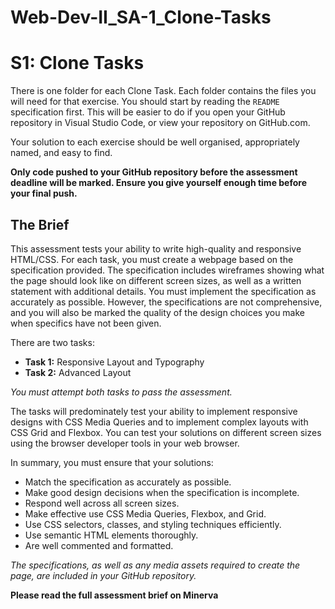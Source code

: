 # Web-Dev-II_SA-1_Clone-Tasks
# S1: Clone Tasks

There is one folder for each Clone Task. Each folder contains the files you will need for that exercise. You should start by reading the `README` specification first. This will be easier to do if you open your GitHub repository in Visual Studio Code, or view your repository on GitHub.com.

Your solution to each exercise should be well organised, appropriately named, and easy to find.

**Only code pushed to your GitHub repository before the assessment deadline will be marked. Ensure you give yourself enough time before your final push.**

## The Brief

This assessment tests your ability to write high-quality and responsive HTML/CSS. For each task, you must create a webpage based on the specification provided. The specification includes wireframes showing what the page should look like on different screen sizes, as well as a written statement with additional details. You must implement the specification as accurately as possible. However, the specifications are not comprehensive, and you will also be marked the quality of the design choices you make when specifics have not been given.

There are two tasks:

* **Task 1:** Responsive Layout and Typography 
* **Task 2:** Advanced Layout

*You must attempt both tasks to pass the assessment.*

The tasks will predominately test your ability to implement responsive designs with CSS Media Queries and to implement complex layouts with CSS Grid and Flexbox. You can test your solutions on different screen sizes using the browser developer tools in your web browser.

In summary, you must ensure that your solutions:

* Match the specification as accurately as possible.
* Make good design decisions when the specification is incomplete.
* Respond well across all screen sizes.
* Make effective use CSS Media Queries, Flexbox, and Grid.
* Use CSS selectors, classes, and styling techniques efficiently.
* Use semantic HTML elements thoroughly.
* Are well commented and formatted.

*The specifications, as well as any media assets required to create the page, are included in your GitHub repository.*

**Please read the full assessment brief on Minerva**
